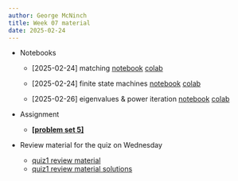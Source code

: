 ```yaml
---
author: George McNinch
title: Week 07 material
date: 2025-02-24
---
```


- Notebooks

  - [2025-02-24] matching
	  [notebook](/course-content/week07-01--matching.ipynb)
	  [colab](https://colab.research.google.com/github/gmcninch-tufts/2025-Sp-Math087/blob/main/course-content/week07-01--matching.ipynb)


  - [2025-02-24] finite state machines
	  [notebook](/course-content/week07-02--FSM.ipynb)
	  [colab](https://colab.research.google.com/github/gmcninch-tufts/2025-Sp-Math087/blob/main/course-content/week07-02--FSM.ipynb)
  
  - [2025-02-26] eigenvalues & power iteration
	  [notebook](/course-content/week08-01--eigen.ipynb                      )
	  [colab](https://colab.research.google.com/github/gmcninch-tufts/2025-Sp-Math087/blob/main/course-content/week08-01--eigen.ipynb)
  

- Assignment

	- [**[problem set 5]**](/course-assignments/PS05--2025-03-02.pdf)
	
 - Review material for the quiz on Wednesday
 
    - [quiz1 review material](/course-content/Quiz1-review--2025-02-26.pdf)
	- [quiz1 review material solutions](/course-content/Quiz1-review-solutions.pdf)
